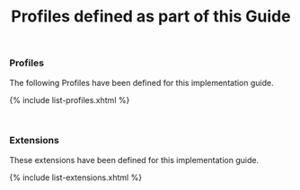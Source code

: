 ﻿---
title: Profiles defined as part of this Guide
layout: default
active: profiles
---
### Profiles

The following Profiles have been defined for this implementation guide.

{% include list-profiles.xhtml %}

<br />


### Extensions

These extensions have been defined for this implementation guide.


{% include list-extensions.xhtml %}

<!--

{ % include link-list.md % }
-->

<br />
